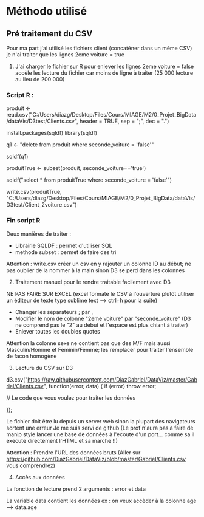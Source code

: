 # Méthodo utilisé 

## Pré traitement du CSV

Pour ma part j'ai utilisé les fichiers client (concaténer dans un même CSV)
je n'ai traiter que les lignes 2eme voiture = true


1. J'ai charger le fichier sur R pour enlever les lignes 2eme voiture = false
	accèle les lecture du fichier car moins de ligne à traiter (25 000 lecture au lieu de 200 000)

### Script R :  

produit <- read.csv("C:/Users/diazg/Desktop/Files/Cours/MIAGE/M2/0_Projet_BigData/dataVis/D3test/Clients.csv", header = TRUE, sep = ";", dec = ".")

install.packages(sqldf)
library(sqldf)

q1 <- "delete from produit where seconde_voiture = 'false'"

sqldf(q1)

produitTrue <- subset(produit, seconde_voiture=='true')

sqldf("select * from produitTrue where seconde_voiture = 'false'")

write.csv(produitTrue, "C:/Users/diazg/Desktop/Files/Cours/MIAGE/M2/0_Projet_BigData/dataVis/D3test/Client_2voiture.csv")

### Fin script R

Deux manières de traiter :
  - Librairie SQLDF : permet d'utiliser SQL
  - methode subset : permet de faire des tri 

Attention : write.csv créer un csv en y rajouter un colonne ID au début; ne pas oublier de la nommer à la main sinon D3 se perd dans les colonnes 


2. Traitement manuel pour le rendre traitable facilement avec D3

NE PAS FAIRE SUR EXCEL (excel formate le CSV à l'ouverture plutôt utiliser un éditeur de texte type sublime text --> ctrl+h pour la suite)

 - Changer les separateurs ; par , 
 - Modifier le nom de colonne "2eme voiture" par "seconde_voiture" (D3 ne comprend pas le "2" au début et l'espace est plus chiant à traiter)
 - Enlever toutes les doubles quotes

 Attention la colonne sexe ne contient pas que des M/F mais aussi Masculin/Homme et Feminin/Femme; les remplacer pour traiter l'ensemble de facon homogène


3. Lecture du CSV sur D3 

d3.csv("https://raw.githubusercontent.com/DiazGabriel/DataViz/master/Gabriel/Clients.csv",  function(error, data) {
  if (error) throw error;

// Le code que vous voulez pour traiter les données

});

Le fichier doit être lu depuis un server web sinon la plupart des navigateurs sortent une erreur 
Je me suis servi de github (Le prof n'aura pas à faire de manip style lancer une base de données à l'ecoute d'un port... comme sa il execute directement l'HTML et sa marche !!)

Attention : Prendre l'URL des données bruts (Aller sur https://github.com/DiazGabriel/DataViz/blob/master/Gabriel/Clients.csv vous comprendrez)


4. Accès aux données 

La fonction de lecture prend 2 arguments : error et data

La variable data contient les données
ex : on veux accèder à la colonne age --> data.age 


